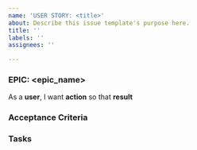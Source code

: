 ```yaml
---
name: 'USER STORY: <title>'
about: Describe this issue template's purpose here.
title: ''
labels: ''
assignees: ''

---
```


### EPIC: <epic_name>

As a **user**, I want **action** so that **result**

### Acceptance Criteria



### Tasks
